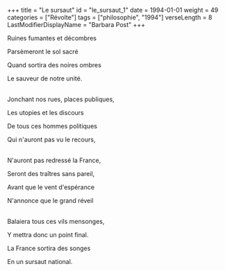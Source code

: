 +++
title = "Le sursaut"
id = "le_sursaut_1"
date = 1994-01-01
weight = 49
categories = ["Révolte"]
tags = ["philosophie", "1994"]
verseLength = 8
LastModifierDisplayName = "Barbara Post"
+++

Ruines fumantes et décombres

Parsèmeront le sol sacré

Quand sortira des noires ombres

Le sauveur de notre unité.

 \
Jonchant nos rues, places publiques,

Les utopies et les discours

De tous ces hommes politiques

Qui n'auront pas vu le recours,

 \
N'auront pas redressé la France,

Seront des traîtres sans pareil,

Avant que le vent d'espérance

N'annonce que le grand réveil

 \
Balaiera tous ces vils mensonges,

Y mettra donc un point final.

La France sortira des songes

En un sursaut national.
